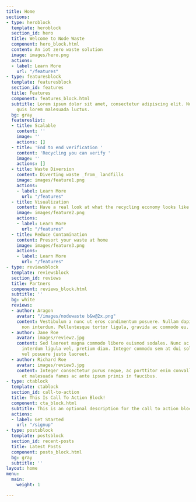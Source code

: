 ```yaml
---
title: Home
sections:
- type: heroblock
  template: heroblock
  section_id: hero
  title: Welcome to Node Waste
  component: hero_block.html
  content: An iot zero waste solution
  image: images/hero.png
  actions:
  - label: Learn More
    url: "/features"
- type: featuresblock
  template: featuresblock
  section_id: features
  title: Features
  component: features_block.html
  subtitle: Lorem ipsum dolor sit amet, consectetur adipiscing elit. Nullam a metus
    quis lorem malesuada luctus.
  bg: gray
  featureslist:
  - title: Scalable
    content: ''
    image: ''
    actions: []
  - title: 'End to end verification '
    content: 'Recycling you can verify '
    image: ''
    actions: []
  - title: Waste Diversion
    content: Diverting waste _from_ landfills
    image: images/feature1.png
    actions:
    - label: Learn More
      url: "/features"
  - title: Visualization
    content: Have a real look at what the recycling economy looks like in your area
    image: images/feature2.png
    actions:
    - label: Learn More
      url: "/features"
  - title: Reduce Contamination
    content: Presort your waste at home
    image: images/feature3.png
    actions:
    - label: Learn More
      url: "/features"
- type: reviewsblock
  template: reviewsblock
  section_id: reviews
  title: Partners
  component: reviews_block.html
  subtitle: ''
  bg: white
  reviews:
  - author: Aragon
    avatar: "/images/nodewaste b&w@2x.png"
    content: Vestibulum a nunc ut eros condimentum posuere. Nullam dapibus quis nunc
      non interdum. Pellentesque tortor ligula, gravida ac commodo eu.
  - author: Jane Roe
    avatar: images/review2.jpg
    content: Sed laoreet magna commodo libero euismod sodales. Nunc ac libero convallis,
      interdum ligula vel, pretium diam. Integer commodo sem at dui sollicitudin,
      vel posuere justo laoreet.
  - author: Richard Roe
    avatar: images/review3.jpg
    content: Integer consectetur purus neque, ac porttitor enim convallis vitae. Interdum
      et malesuada fames ac ante ipsum primis in faucibus.
- type: ctablock
  template: ctablock
  section_id: call-to-action
  title: This Is Call To Action Block!
  component: cta_block.html
  subtitle: This is an optional description for the call to action block.
  actions:
  - label: Get Started
    url: "/signup"
- type: postsblock
  template: postsblock
  section_id: recent-posts
  title: Latest Posts
  component: posts_block.html
  bg: gray
  subtitle: ''
layout: home
menu:
  main:
    weight: 1

---
```

